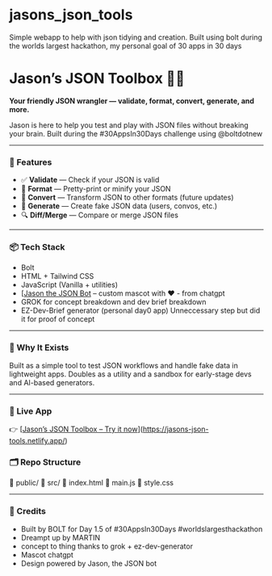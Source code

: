 # jasons_json_tools
Simple webapp to help with json tidying and creation.  Built using bolt during the worlds largest hackathon, my personal goal of 30 apps in 30 days
# Jason’s JSON Toolbox 🧰🤖

**Your friendly JSON wrangler — validate, format, convert, generate, and more.**

Jason is here to help you test and play with JSON files without breaking your brain. Built during the #30AppsIn30Days challenge using @boltdotnew

---

### 🔧 Features

- ✅ **Validate** — Check if your JSON is valid
- 🎨 **Format** — Pretty-print or minify your JSON
- 🔄 **Convert** — Transform JSON to other formats (future updates)
- 🧪 **Generate** — Create fake JSON data (users, convos, etc.)
- 🔍 **Diff/Merge** — Compare or merge JSON files

---

### 📦 Tech Stack
- Bolt
- HTML + Tailwind CSS
- JavaScript (Vanilla + utilities)
- [[Jason the JSON Bot](#) – custom mascot with ❤️ - from chatgpt
- GROK for concept breakdown and dev brief breakdown
- EZ-Dev-Brief generator (personal day0 app)  Unneccessary step but did it for proof of concept

---

### 🧠 Why It Exists

Built as a simple tool to test JSON workflows and handle fake data in lightweight apps. Doubles as a utility and a sandbox for early-stage devs and AI-based generators.

---

### 🚀 Live App
👉 [[Jason’s JSON Toolbox – Try it now](#)](https://jasons-json-tools.netlify.app/)

### 🗂 Repo Structure

📁 public/
📁 src/
📄 index.html
📄 main.js
📄 style.css

---

### 🙌 Credits
- Built by BOLT for Day 1.5 of #30AppsIn30Days #worldslargesthackathon
- Dreampt up by MARTIN
- concept to thing thanks to grok + ez-dev-generator
- Mascot chatgpt
- Design powered by Jason, the JSON bot
